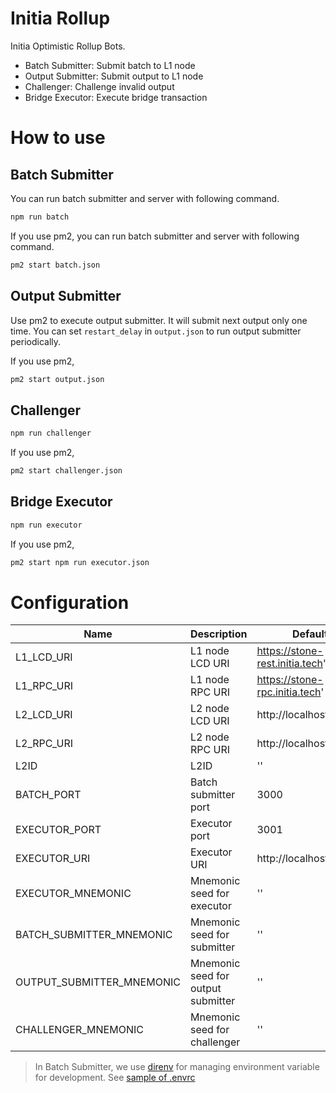 # Initia Rollup

Initia Optimistic Rollup Bots.

- Batch Submitter: Submit batch to L1 node
- Output Submitter: Submit output to L1 node
- Challenger: Challenge invalid output
- Bridge Executor: Execute bridge transaction

# How to use

## Batch Submitter

You can run batch submitter and server with following command.

```bash
npm run batch
```

If you use pm2, you can run batch submitter and server with following command.

```bash
pm2 start batch.json
```

## Output Submitter

Use pm2 to execute output submitter. It will submit next output only one time. You can set `restart_delay` in `output.json` to run output submitter periodically.

If you use pm2,
```bash
pm2 start output.json
```

## Challenger

```bash
npm run challenger
```

If you use pm2, 
```bash
pm2 start challenger.json
```

## Bridge Executor

```bash
npm run executor
```

If you use pm2,
```bash
pm2 start npm run executor.json
```

# Configuration

| Name                      | Description                                            | Default                          |
| ------------------------- | ------------------------------------------------------ | -------------------------------- |
| L1_LCD_URI                | L1 node LCD URI                                        | https://stone-rest.initia.tech'  |
| L1_RPC_URI                | L1 node RPC URI                                        | https://stone-rpc.initia.tech'   |
| L2_LCD_URI                | L2 node LCD URI                                        | http://localhost:1317            |
| L2_RPC_URI                | L2 node RPC URI                                        | http://localhost:26657           |
| L2ID                      | L2ID                                                   | ''                               |
| BATCH_PORT                | Batch submitter port                                   | 3000                             |
| EXECUTOR_PORT             | Executor port                                          | 3001                             |
| EXECUTOR_URI              | Executor URI                                           | http://localhost:3000            |
| EXECUTOR_MNEMONIC         | Mnemonic seed for executor                             | ''                               |
| BATCH_SUBMITTER_MNEMONIC  | Mnemonic seed for submitter                            | ''                               |
| OUTPUT_SUBMITTER_MNEMONIC | Mnemonic seed for output submitter                     | ''                               |
| CHALLENGER_MNEMONIC       | Mnemonic seed for challenger                           | ''                               |


> In Batch Submitter, we use [direnv](https://direnv.net) for managing environment variable for development. See [sample of .envrc](.envrc_sample)
